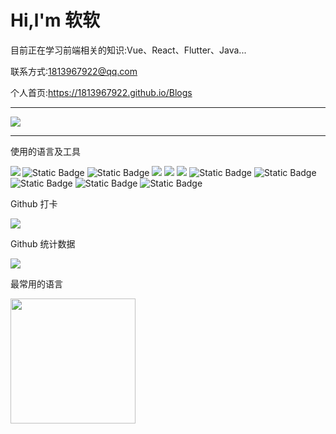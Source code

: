 # Hi,l'm 软软

目前正在学习前端相关的知识:Vue、React、Flutter、Java...

联系方式:1813967922@qq.com

个人首页:https://1813967922.github.io/Blogs

---

<img src="https://readme-typing-svg.herokuapp.com/?lines=完蛋了;真找不到工作了;&center=true&font=Roboto&size=27" />

---

使用的语言及工具

<img align="left" src="https://github-readme-stats.vercel.app/api/top-langs/?username=1813967922&theme=tokyonight&hide=python,shell" />

<span > 
  <img alt="Static Badge" src="https://img.shields.io/badge/Vue-%2342b883?style=flat-square&logo=Vue&logoColor=%23fff"> 
  <img alt="Static Badge" src="https://img.shields.io/badge/TypeScript-%230072b3?style=flat-square&logo=TypeScript&logoColor=%23fff"> 
  <img src="https://img.shields.io/badge/-JavaScript-F7DF1E?style=flat-square&logo=javascript&logoColor=white" /> 
  <img src="https://img.shields.io/badge/-HTML5-E34F26?style=flat-square&logo=html5&logoColor=white" /> 
  <img src="https://img.shields.io/badge/-CSS3-1572B6?style=flat-square&logo=css3" /> 
  <img alt="Static Badge" src="https://img.shields.io/badge/Webpack-%230072b3?style=flat-square&logo=webpack&logoColor=%23fff"> 
  <img alt="Static Badge" src="https://img.shields.io/badge/Vite-%239a60fe?style=flat-square&logo=vite&logoColor=%23fff"> 
  <img alt="Static Badge" src="https://img.shields.io/badge/Sass-%23c66394?style=flat-square&logo=Sass&logoColor=%23fff"> 
  <img alt="Static Badge" src="https://img.shields.io/badge/Visual_Studio_Code-007ACC?style=flat-square&logo=Visual-Studio-Code&logoColor=white"> 
  <img alt="Static Badge" src="https://img.shields.io/badge/Git-F05032?style=flat-square&logo=Git&logoColor=white">  
</span>

Github 打卡

<img src="https://github-readme-streak-stats.herokuapp.com/?user=yang-tian-hub" /> 

Github 统计数据

<img src="https://github-readme-stats.vercel.app/api?username=1813967922&show_icons=true&theme=transparent" /> 

最常用的语言

<img height="200em" src="https://github-readme-stats.vercel.app/api/top-langs/?username=1813967922&layout=compact" />
